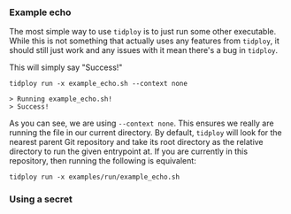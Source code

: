 ### Example echo

The most simple way to use `tidploy` is to just run some other executable. While this is not something that actually uses any features from `tidploy`, it should still just work and any issues with it mean there's a bug in `tidploy`.

This will simply say "Success!"

```
tidploy run -x example_echo.sh --context none
```
```
> Running example_echo.sh!
> Success!
```

As you can see, we are using `--context none`. This ensures we really are running the file in our current directory. By default, `tidploy` will look for the nearest parent Git repository and take its root directory as the relative directory to run the given entrypoint at. If you are currently in this repository, then running the following is equivalent:

```
tidploy run -x examples/run/example_echo.sh
```

### Using a secret